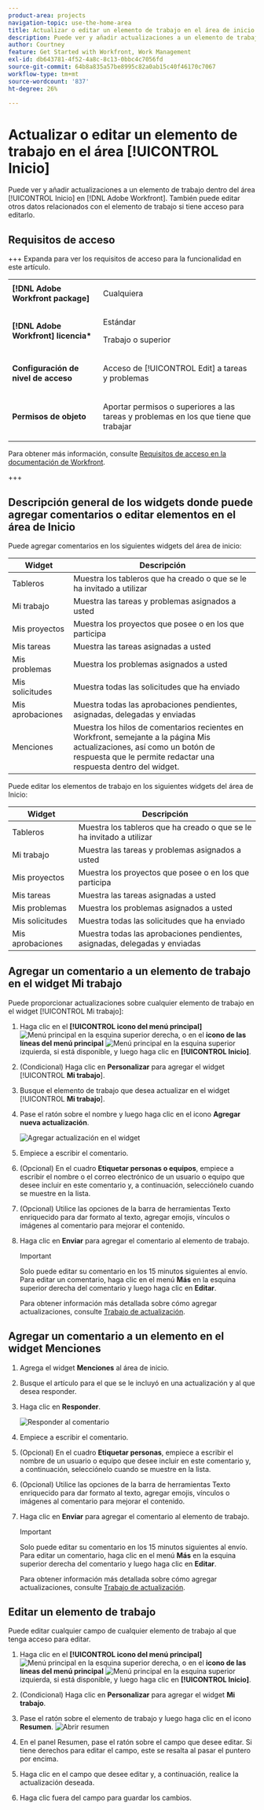 ```yaml
---
product-area: projects
navigation-topic: use-the-home-area
title: Actualizar o editar un elemento de trabajo en el área de inicio
description: Puede ver y añadir actualizaciones a un elemento de trabajo dentro del área [!UICONTROL Inicio] en Adobe Workfront. También puede editar otros datos relacionados con el elemento de trabajo si tiene acceso para editarlo.
author: Courtney
feature: Get Started with Workfront, Work Management
exl-id: db643781-4f52-4a8c-8c13-0bbc4c7056fd
source-git-commit: 64b8a835a57be8995c82a0ab15c40f46170c7067
workflow-type: tm+mt
source-wordcount: '837'
ht-degree: 26%

---
```


# Actualizar o editar un elemento de trabajo en el área [!UICONTROL Inicio]

<!--Audited: 04/2024-->

<!--<span class="preview">The highlighted information on this page refers to functionality not yet generally available. It is available only in the Preview environment for all customers. After the monthly releases to Production, the same features are also available in the Production environment for customers who enabled fast releases. </span>   

<span class="preview">For information about fast releases, see [Enable or disable fast releases for your organization](/help/quicksilver/administration-and-setup/set-up-workfront/configure-system-defaults/enable-fast-release-process.md). </span>-->

Puede ver y añadir actualizaciones a un elemento de trabajo dentro del área [!UICONTROL Inicio] en [!DNL Adobe Workfront]. También puede editar otros datos relacionados con el elemento de trabajo si tiene acceso para editarlo.

## Requisitos de acceso

+++ Expanda para ver los requisitos de acceso para la funcionalidad en este artículo.

<table style="table-layout:auto"> 
 <col> 
 </col> 
 <col> 
 </col> 
 <tbody> 
  <tr> 
   <td role="rowheader"><strong>[!DNL Adobe Workfront package]</strong></td> 
   <td> <p>Cualquiera</p> </td> 
  </tr> 
  <tr> 
   <td role="rowheader"><strong>[!DNL Adobe Workfront] licencia*</strong></td> 
   <td> <p>Estándar</p>
   <p>Trabajo o superior</p> </td> 
  </tr> 
  <tr> 
   <td role="rowheader"><strong>Configuración de nivel de acceso</strong></td> 
   <td> <p>Acceso de [!UICONTROL Edit] a tareas y problemas</p> </td> 
  </tr> 
  <tr> 
   <td role="rowheader"><strong>Permisos de objeto</strong></td> 
   <td> <p>Aportar permisos o superiores a las tareas y problemas en los que tiene que trabajar</p> </td> 
  </tr> 
 </tbody> 
</table>

Para obtener más información, consulte [Requisitos de acceso en la documentación de Workfront](/help/quicksilver/administration-and-setup/add-users/access-levels-and-object-permissions/access-level-requirements-in-documentation.md).

+++

<!--not sure if this  from the old UI: we don't have a Work List anymore - should this section come off? 

## View updates on a work item

You can view updates on any work item in the [!UICONTROL Work List]:

1. Click the **[!UICONTROL Main Menu]** ![Main Menu icon](assets/main-menu-icon.png) in the upper-right corner, or the **Main Menu** ![Main Menu lines icon](assets/lines-main-menu.png) in the upper-left corner, if available, then click **[!UICONTROL Home]**.
1. In the **[!UICONTROL Work List]** area, select the item where you want to view updates.\
   Updates are displayed in the right panel.

-->

## Descripción general de los widgets donde puede agregar comentarios o editar elementos en el área de Inicio

Puede agregar comentarios en los siguientes widgets del área de inicio:

| Widget | Descripción |
|--------------|---------------------------------------------------------------------------------------------------|
| Tableros | Muestra los tableros que ha creado o que se le ha invitado a utilizar |
| Mi trabajo | Muestra las tareas y problemas asignados a usted |
| Mis proyectos | Muestra los proyectos que posee o en los que participa |
| Mis tareas | Muestra las tareas asignadas a usted |
| Mis problemas | Muestra los problemas asignados a usted |
| Mis solicitudes | Muestra todas las solicitudes que ha enviado |
| Mis aprobaciones | Muestra todas las aprobaciones pendientes, asignadas, delegadas y enviadas |
| Menciones | Muestra los hilos de comentarios recientes en Workfront, semejante a la página Mis actualizaciones, así como un botón de respuesta que le permite redactar una respuesta dentro del widget. |

Puede editar los elementos de trabajo en los siguientes widgets del área de Inicio:

| Widget | Descripción |
|--------------|---------------------------------------------------------------------------------------------------|
| Tableros | Muestra los tableros que ha creado o que se le ha invitado a utilizar |
| Mi trabajo | Muestra las tareas y problemas asignados a usted |
| Mis proyectos | Muestra los proyectos que posee o en los que participa |
| Mis tareas | Muestra las tareas asignadas a usted |
| Mis problemas | Muestra los problemas asignados a usted |
| Mis solicitudes | Muestra todas las solicitudes que ha enviado |
| Mis aprobaciones | Muestra todas las aprobaciones pendientes, asignadas, delegadas y enviadas |

## Agregar un comentario a un elemento de trabajo en el widget Mi trabajo

Puede proporcionar actualizaciones sobre cualquier elemento de trabajo en el widget [!UICONTROL Mi trabajo]:

1. Haga clic en el **[!UICONTROL icono del menú principal]** ![Menú principal](assets/main-menu-icon.png) en la esquina superior derecha, o en el **icono de las líneas del menú principal** ![Menú principal](assets/lines-main-menu.png) en la esquina superior izquierda, si está disponible, y luego haga clic en **[!UICONTROL Inicio]**.
1. (Condicional) Haga clic en **Personalizar** para agregar el widget [!UICONTROL **Mi trabajo**].

1. Busque el elemento de trabajo que desea actualizar en el widget [!UICONTROL **Mi trabajo**].
1. Pase el ratón sobre el nombre y luego haga clic en el icono **Agregar nueva actualización**.

   ![Agregar actualización en el widget](assets/add-update-on-widget.png)

1. Empiece a escribir el comentario.
1. (Opcional) En el cuadro **Etiquetar personas o equipos**, empiece a escribir el nombre o el correo electrónico de un usuario o equipo que desee incluir en este comentario y, a continuación, selecciónelo cuando se muestre en la lista.
1. (Opcional) Utilice las opciones de la barra de herramientas Texto enriquecido para dar formato al texto, agregar emojis, vínculos o imágenes al comentario para mejorar el contenido.
1. Haga clic en **Enviar** para agregar el comentario al elemento de trabajo.

   >[!IMPORTANT]
   >
   >Solo puede editar su comentario en los 15 minutos siguientes al envío. Para editar un comentario, haga clic en el menú **Más** en la esquina superior derecha del comentario y luego haga clic en **Editar**.

   Para obtener información más detallada sobre cómo agregar actualizaciones, consulte [Trabajo de actualización](/help/quicksilver/workfront-basics/updating-work-items-and-viewing-updates/update-work.md).


## Agregar un comentario a un elemento en el widget Menciones

1. Agrega el widget **Menciones** al área de inicio.

1. Busque el artículo para el que se le incluyó en una actualización y al que desea responder.

1. Haga clic en **Responder**.

   ![Responder al comentario](assets/reply-to-comment-in-mentions-widget.png)

1. Empiece a escribir el comentario.
1. (Opcional) En el cuadro **Etiquetar personas**, empiece a escribir el nombre de un usuario o equipo que desee incluir en este comentario y, a continuación, selecciónelo cuando se muestre en la lista.
1. (Opcional) Utilice las opciones de la barra de herramientas Texto enriquecido para dar formato al texto, agregar emojis, vínculos o imágenes al comentario para mejorar el contenido.
1. Haga clic en **Enviar** para agregar el comentario al elemento de trabajo.

   >[!IMPORTANT]
   >
   >Solo puede editar su comentario en los 15 minutos siguientes al envío. Para editar un comentario, haga clic en el menú **Más** en la esquina superior derecha del comentario y luego haga clic en **Editar**.

   Para obtener información más detallada sobre cómo agregar actualizaciones, consulte [Trabajo de actualización](/help/quicksilver/workfront-basics/updating-work-items-and-viewing-updates/update-work.md).

## Editar un elemento de trabajo

Puede editar cualquier campo de cualquier elemento de trabajo al que tenga acceso para editar.

1. Haga clic en el **[!UICONTROL icono del menú principal]** ![Menú principal](assets/main-menu-icon.png) en la esquina superior derecha, o en el **icono de las líneas del menú principal** ![Menú principal](assets/lines-main-menu.png) en la esquina superior izquierda, si está disponible, y luego haga clic en **[!UICONTROL Inicio]**.
1. (Condicional) Haga clic en **Personalizar** para agregar el widget **Mi trabajo**.

1. Pase el ratón sobre el elemento de trabajo y luego haga clic en el icono **Resumen**.
   ![Abrir resumen](assets/open-summary-new-home.png)

1. En el panel Resumen, pase el ratón sobre el campo que desee editar.
Si tiene derechos para editar el campo, este se resalta al pasar el puntero por encima.
1. Haga clic en el campo que desee editar y, a continuación, realice la actualización deseada.
1. Haga clic fuera del campo para guardar los cambios.
